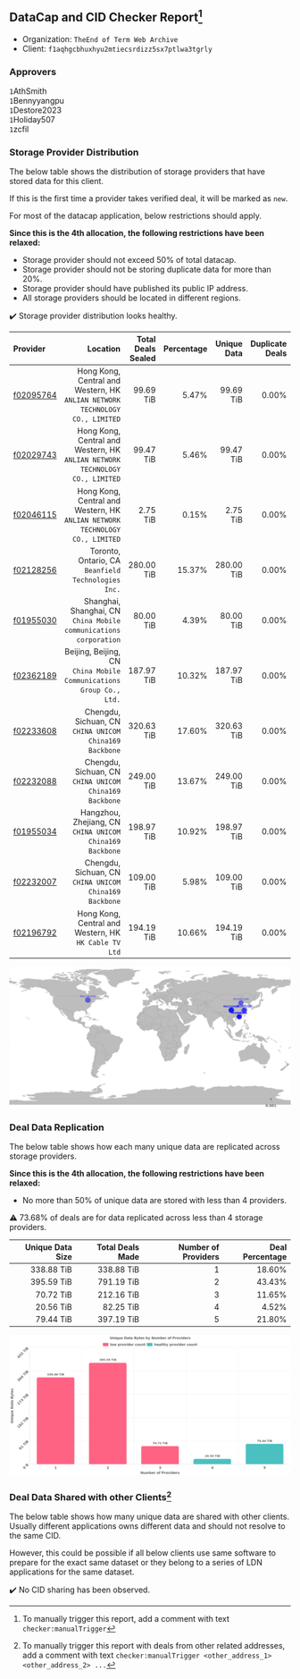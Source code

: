## DataCap and CID Checker Report[^1]
 - Organization: `TheEnd of Term Web Archive`
 - Client: `f1aqhgcbhuxhyu2mtiecsrdizz5sx7ptlwa3tgrly`
### Approvers
`1`AthSmith<br/>`1`Bennyyangpu<br/>`1`Destore2023<br/>`1`Holiday507<br/>`1`zcfil

### Storage Provider Distribution
The below table shows the distribution of storage providers that have stored data for this client.

If this is the first time a provider takes verified deal, it will be marked as `new`.

For most of the datacap application, below restrictions should apply.

**Since this is the 4th allocation, the following restrictions have been relaxed:**
 - Storage provider should not exceed 50% of total datacap.
 - Storage provider should not be storing duplicate data for more than 20%.
 - Storage provider should have published its public IP address.
 - All storage providers should be located in different regions.

✔️ Storage provider distribution looks healthy.

| Provider                                              |                                                                        Location | Total Deals Sealed | Percentage | Unique Data | Duplicate Deals |
| :---------------------------------------------------- | ------------------------------------------------------------------------------: | -----------------: | ---------: | ----------: | --------------: |
| [f02095764](https://filfox.info/en/address/f02095764) | Hong Kong, Central and Western, HK<br/>`ANLIAN NETWORK TECHNOLOGY CO., LIMITED` |          99.69 TiB |      5.47% |   99.69 TiB |           0.00% |
| [f02029743](https://filfox.info/en/address/f02029743) | Hong Kong, Central and Western, HK<br/>`ANLIAN NETWORK TECHNOLOGY CO., LIMITED` |          99.47 TiB |      5.46% |   99.47 TiB |           0.00% |
| [f02046115](https://filfox.info/en/address/f02046115) | Hong Kong, Central and Western, HK<br/>`ANLIAN NETWORK TECHNOLOGY CO., LIMITED` |           2.75 TiB |      0.15% |    2.75 TiB |           0.00% |
| [f02128256](https://filfox.info/en/address/f02128256) |                          Toronto, Ontario, CA<br/>`Beanfield Technologies Inc.` |         280.00 TiB |     15.37% |  280.00 TiB |           0.00% |
| [f01955030](https://filfox.info/en/address/f01955030) |            Shanghai, Shanghai, CN<br/>`China Mobile communications corporation` |          80.00 TiB |      4.39% |   80.00 TiB |           0.00% |
| [f02362189](https://filfox.info/en/address/f02362189) |          Beijing, Beijing, CN<br/>`China Mobile Communications Group Co., Ltd.` |         187.97 TiB |     10.32% |  187.97 TiB |           0.00% |
| [f02233608](https://filfox.info/en/address/f02233608) |                       Chengdu, Sichuan, CN<br/>`CHINA UNICOM China169 Backbone` |         320.63 TiB |     17.60% |  320.63 TiB |           0.00% |
| [f02232088](https://filfox.info/en/address/f02232088) |                       Chengdu, Sichuan, CN<br/>`CHINA UNICOM China169 Backbone` |         249.00 TiB |     13.67% |  249.00 TiB |           0.00% |
| [f01955034](https://filfox.info/en/address/f01955034) |                     Hangzhou, Zhejiang, CN<br/>`CHINA UNICOM China169 Backbone` |         198.97 TiB |     10.92% |  198.97 TiB |           0.00% |
| [f02232007](https://filfox.info/en/address/f02232007) |                       Chengdu, Sichuan, CN<br/>`CHINA UNICOM China169 Backbone` |         109.00 TiB |      5.98% |  109.00 TiB |           0.00% |
| [f02196792](https://filfox.info/en/address/f02196792) |                        Hong Kong, Central and Western, HK<br/>`HK Cable TV Ltd` |         194.19 TiB |     10.66% |  194.19 TiB |           0.00% |

<img src="https://raw.githubusercontent.com/data-preservation-programs/filplus-checker-assets/main/filecoin-project/filecoin-plus-large-datasets/issues/2078/1692824115892.png"/>

### Deal Data Replication
The below table shows how each many unique data are replicated across storage providers.


**Since this is the 4th allocation, the following restrictions have been relaxed:**
- No more than 50% of unique data are stored with less than 4 providers.

⚠️ 73.68% of deals are for data replicated across less than 4 storage providers.

| Unique Data Size | Total Deals Made | Number of Providers | Deal Percentage |
| ---------------: | ---------------: | ------------------: | --------------: |
|       338.88 TiB |       338.88 TiB |                   1 |          18.60% |
|       395.59 TiB |       791.19 TiB |                   2 |          43.43% |
|        70.72 TiB |       212.16 TiB |                   3 |          11.65% |
|        20.56 TiB |        82.25 TiB |                   4 |           4.52% |
|        79.44 TiB |       397.19 TiB |                   5 |          21.80% |

<img src="https://raw.githubusercontent.com/data-preservation-programs/filplus-checker-assets/main/filecoin-project/filecoin-plus-large-datasets/issues/2078/1692824116667.png"/>

### Deal Data Shared with other Clients[^3]
The below table shows how many unique data are shared with other clients.
Usually different applications owns different data and should not resolve to the same CID.

However, this could be possible if all below clients use same software to prepare for the exact same dataset or they belong to a series of LDN applications for the same dataset.

✔️ No CID sharing has been observed.

[^1]: To manually trigger this report, add a comment with text `checker:manualTrigger`

[^2]: Deals from those addresses are combined into this report as they are specified with `checker:manualTrigger`

[^3]: To manually trigger this report with deals from other related addresses, add a comment with text `checker:manualTrigger <other_address_1> <other_address_2> ...`
